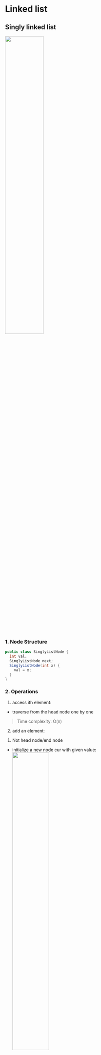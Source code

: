 # Linked list
## Singly linked list
<img src = "https://s3-lc-upload.s3.amazonaws.com/uploads/2018/04/12/screen-shot-2018-04-12-at-152754.png" width = 50%></img>
### 1. Node Structure
``` Java
public class SinglyListNode {
  int val;
  SinglyListNode next;
  SinglyListNode(int x) {
    val = x;
  }
}
```
### 2. Operations
1. access ith element:
- traverse from the head node one by one
> Time complexity: O(n)
2. add an element:
1) Not head node/end node
- initialize a new node cur with given value:<br>
<img src = "https://s3-lc-upload.s3.amazonaws.com/uploads/2018/04/26/screen-shot-2018-04-25-at-163224.png" width = 50%></img>
- link cur.next to the next node next:<br>
<img src = "https://s3-lc-upload.s3.amazonaws.com/uploads/2018/04/26/screen-shot-2018-04-25-at-163234.png" width = 50%></img>
- link pre.next to cur:<br>
<img src = "https://s3-lc-upload.s3.amazonaws.com/uploads/2018/04/26/screen-shot-2018-04-25-at-163243.png" width = 50%></img>
> Time complexity: O(1)
2) Head node
- initialize a new node cur
- link the new node to our original head node head
- assign cur to head
3) End node
- initialize a new node cur
- link the current end node to the new node
- link the new node to null
3. delete an node:
1) Not head/ end
- find cur's previous node prev and its next node next:<br>
<img src = "https://s3-lc-upload.s3.amazonaws.com/uploads/2018/04/27/screen-shot-2018-04-26-at-203558.png" width = 50%></img>
- link prev to cur's next node next<br>
<img src = "https://s3-lc-upload.s3.amazonaws.com/uploads/2018/04/26/screen-shot-2018-04-26-at-203640.png" width = 50%></img>
> Time complexity: O(N): This is because we need to find out prev and next. Even though it is easy to find next, we need to traverse the linked list from the head node to find out prev.<br>
Space complexity: O(1): This is because we only need constant space to store our pointers.
2) Head node
- simply assign the next node to head
3) End node
- simply link the last node of end node to null

